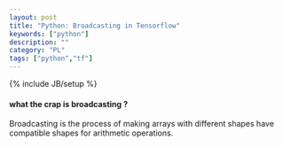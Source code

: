 ```yaml
---
layout: post
title: "Python: Broadcasting in Tensorflow"
keywords: ["python"]
description: ""
category: "PL"
tags: ["python","tf"]
---
```

{% include JB/setup %}

#### what the crap is broadcasting ?
Broadcasting is the process of making arrays with different shapes have
compatible shapes for arithmetic operations.

